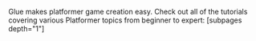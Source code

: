 Glue makes platformer game creation easy. Check out all of the tutorials covering various Platformer topics from beginner to expert: \[subpages depth="1"\]
